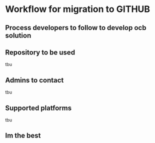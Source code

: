 # Workflow for migration to GITHUB
## Process developers to follow to develop ocb solution

## Repository to be used
tbu

## Admins to contact
tbu

## Supported platforms
tbu

## Im the best


